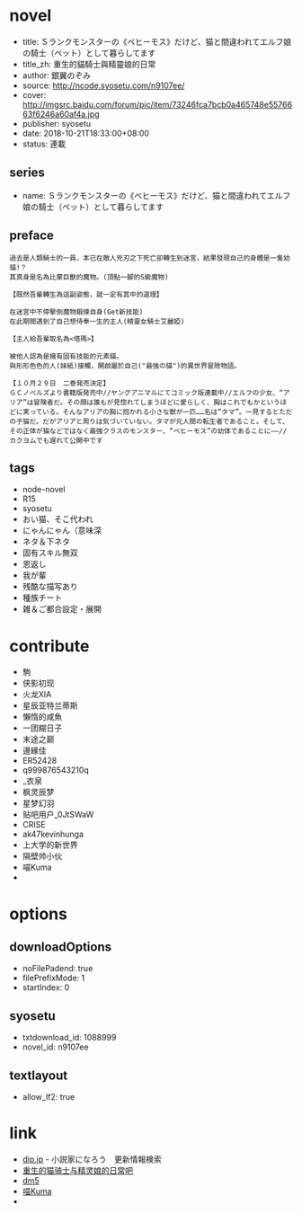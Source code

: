 # novel

- title: Ｓランクモンスターの《ベヒーモス》だけど、猫と間違われてエルフ娘の騎士（ペット）として暮らしてます
- title_zh: 重生的貓騎士與精靈娘的日常
- author: 銀翼のぞみ
- source: http://ncode.syosetu.com/n9107ee/
- cover: http://imgsrc.baidu.com/forum/pic/item/73246fca7bcb0a465748e5576663f6246a60af4a.jpg
- publisher: syosetu
- date: 2018-10-21T18:33:00+08:00
- status: 連載

## series

- name: Ｓランクモンスターの《ベヒーモス》だけど、猫と間違われてエルフ娘の騎士（ペット）として暮らしてます

## preface


```
過去是人類騎士的一員，本已在敵人兇刃之下死亡卻轉生到迷宮，結果發現自己的身體是一隻幼貓!？  
其真身是名為比蒙巨獸的魔物。(頂點一腳的S級魔物)  

【既然吾輩轉生為這副姿態，就一定有其中的道理】  

在迷宮中不停擊倒魔物鍛煉自身(Get新技能)  
在此期間遇到了自己想侍奉一生的主人(精靈女騎士艾麗婭)  

【主人給吾輩取名為<塔瑪>】  

被他人認為是擁有固有技能的元素貓。  
與形形色色的人(妹紙)接觸，開啟屬於自己("最強の貓")的異世界冒險物語。

【１０月２９日　二巻発売決定】
ＧＣノベルズより書籍版発売中//ヤングアニマルにてコミック版連載中//エルフの少女、“アリア”は冒険者だ。その顔は誰もが見惚れてしまうほどに愛らしく、胸はこれでもかというほどに実っている。そんなアリアの胸に抱かれる小さな獣が一匹……名は“タマ”。一見するとただの子猫だ。だがアリアと周りは気づいていない。タマが元人間の転生者であること。そして、その正体が猫などではなく最強クラスのモンスター、“ベヒーモス”の幼体であることに――//カクヨムでも遅れて公開中です
```

## tags

- node-novel
- R15
- syosetu
- おい猫、そこ代われ
- にゃんにゃん（意味深
- ネタ＆下ネタ
- 固有スキル無双
- 恩返し
- 我が輩
- 残酷な描写あり
- 種族チート
- 雑＆ご都合設定・展開

# contribute

- 駒
- 侠影初现
- 火龙XIA
- 星辰亚特兰蒂斯
- 懶惰的咸魚
- 一团糊日子
- 末途之巅
- 邊緣佳
- ER52428
- q999876543210q
- _衣泉
- 枫灵辰梦
- 星梦幻羽
- 贴吧用户_0JtSWaW
- CRISE
- ak47kevinhunga
- 上大学的新世界
- 隔壁帅小伙
- 喵Kuma
- 

# options

## downloadOptions

- noFilePadend: true
- filePrefixMode: 1
- startIndex: 0

## syosetu

- txtdownload_id: 1088999
- novel_id: n9107ee

## textlayout

- allow_lf2: true

# link

- [dip.jp](https://narou.nar.jp/search.php?text=n9107ee&novel=all&genre=all&new_genre=all&length=0&down=0&up=100) - 小説家になろう　更新情報検索
- [重生的猫骑士与精灵娘的日常吧](https://tieba.baidu.com/f?kw=%E9%87%8D%E7%94%9F%E7%9A%84%E7%8C%AB%E9%AA%91%E5%A3%AB%E4%B8%8E%E7%B2%BE%E7%81%B5%E5%A8%98%E7%9A%84%E6%97%A5%E5%B8%B8&ie=utf-8 "重生的猫骑士与精灵娘的日常")
- [dm5](http://www.dm5.com/manhua-chongshengdemaoqishiyujinglingniangderichang/)
- [喵Kuma](https://pan.baidu.com/s/18P36Do0zcme_stcDmV2xpg)
- 



